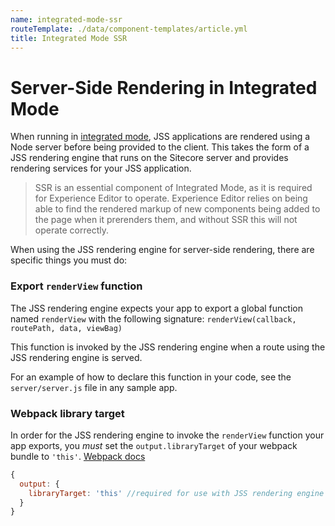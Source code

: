 ```yaml
---
name: integrated-mode-ssr
routeTemplate: ./data/component-templates/article.yml
title: Integrated Mode SSR
---
```


# Server-Side Rendering in Integrated Mode

When running in [integrated mode](/docs/fundamentals/application-modes), JSS applications are rendered using a Node server before being provided to the client. This takes the form of a JSS rendering engine that runs on the Sitecore server and provides rendering services for your JSS application.

> SSR is an essential component of Integrated Mode, as it is required for Experience Editor to operate. Experience Editor relies on being able to find the rendered markup of new components being added to the page when it prerenders them, and without SSR this will not operate correctly.

When using the JSS rendering engine for server-side rendering, there are specific things you must do:

### Export `renderView` function

The JSS rendering engine expects your app to export a global function named `renderView` with the following signature: `renderView(callback, routePath, data, viewBag)`

This function is invoked by the JSS rendering engine when a route using the JSS rendering engine is served.

For an example of how to declare this function in your code, see the `server/server.js` file in any sample app.

### Webpack library target

In order for the JSS rendering engine to invoke the `renderView` function your app exports, you _must_ set the `output.libraryTarget` of your webpack bundle to `'this'`. [Webpack docs](https://webpack.js.org/configuration/output/#output-librarytarget)

```javascript
{
  output: {
    libraryTarget: 'this' //required for use with JSS rendering engine
  }
}
```